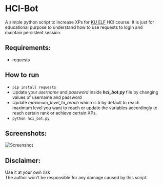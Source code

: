
# HCI-Bot
A simple python script to increase XPs for [KU ELF](http://elf.ku.edu.np/course/view.php?id=14) HCI course. It is just for educational purpose to understand how to use requests to login and maintain persistent session.

## Requirements:
 - requests
 
## How to run
- `pip install requests`
 - Update your *username* and *password* inside ***hci_bot.py*** file by changing values of username and password
 - Update *maximum_level_to_reach* which is *5* by default to reach maximum level you want to reach or update the variables accordingly to reach certain rank or achieve certain XPs.
- `python hci_bot.py`

## Screenshots:
![Screenshot](https://raw.githubusercontent.com/sarangbishal/HCI-bot/master/sc.JPG)

## Disclaimer:
Use it at your own risk <br>The author won't be responsible for any damage caused by this script.
